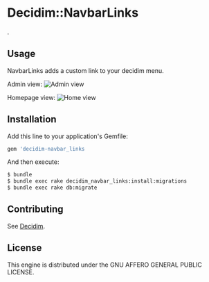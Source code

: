 # Decidim::NavbarLinks

.

## Usage

NavbarLinks adds a custom link to your decidim menu.

Admin view:
![Admin view](https://github.com/OpenSourcePolitics/decidim-module-navbar_links/blob/media/admin.png)

Homepage view:
![Home view](https://github.com/OpenSourcePolitics/decidim-module-navbar_links/blob/media/home.png)

## Installation

Add this line to your application's Gemfile:

```ruby
gem 'decidim-navbar_links
```

And then execute:

```bash
$ bundle
$ bundle exec rake decidim_navbar_links:install:migrations
$ bundle exec rake db:migrate
```

## Contributing

See [Decidim](https://github.com/decidim/decidim).

## License

This engine is distributed under the GNU AFFERO GENERAL PUBLIC LICENSE.
